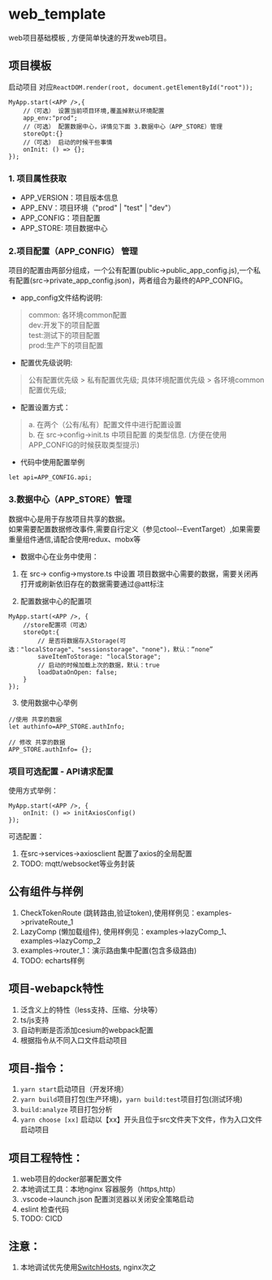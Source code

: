 # web_template
web项目基础模板 , 方便简单快速的开发web项目。

## 项目模板
启动项目
对应``ReactDOM.render(root, document.getElementById("root"));``
```
MyApp.start(<APP />,{
    //（可选） 设置当前项目环境,覆盖掉默认环境配置 
    app_env:"prod";
    //（可选） 配置数据中心，详情见下面 3.数据中心（APP_STORE）管理
    storeOpt:{}
    //（可选） 启动的时候干些事情
    onInit: () => {};
});
```

### 1. 项目属性获取
- APP_VERSION：项目版本信息
- APP_ENV：项目环境（"prod" | "test" | "dev"）
- APP_CONFIG：项目配置
- APP_STORE: 项目数据中心

### 2.项目配置（APP_CONFIG） 管理 
项目的配置由两部分组成，一个公有配置(public->public_app_config.js),一个私有配置(src->private_app_config.json)，两者组合为最终的APP_CONFIG。

- app_config文件结构说明:
> common: 各环境common配置  
dev:开发下的项目配置  
test:测试下的项目配置  
prod:生产下的项目配置  

- 配置优先级说明:
> 公有配置优先级 > 私有配置优先级;
具体环境配置优先级 > 各环境common配置优先级;

- 配置设置方式：
> a. 在两个（公有/私有）配置文件中进行配置设置  
b. 在 src->config->init.ts 中项目配置 的类型信息. (方便在使用APP_CONFIG的时候获取类型提示)

- 代码中使用配置举例
```
let api=APP_CONFIG.api;
```

### 3.数据中心（APP_STORE）管理
数据中心是用于存放项目共享的数据。  
如果需要配置数据修改事件,需要自行定义（参见ctool--EventTarget）,如果需要重量组件通信,请配合使用redux、mobx等

- 数据中心在业务中使用：
1. 在 src-> config->mystore.ts 中设置 项目数据中心需要的数据，需要关闭再打开或刷新依旧存在的数据需要通过@att标注

2. 配置数据中心的配置项
```
MyApp.start(<APP />, {
    //store配置项（可选）
    storeOpt:{
        // 是否将数据存入Storage(可选："localStorage"、"sessionstorage"、"none")，默认：“none”
        saveItemToStorage: "localStorage";
        // 启动的时候加载上次的数据，默认：true
        loadDataOnOpen: false;
    }
});
```
3. 使用数据中心举例
```
//使用 共享的数据
let authinfo=APP_STORE.authInfo;

// 修改 共享的数据
APP_STORE.authInfo= {};
```

### 项目可选配置 - API请求配置

使用方式举例：
```
MyApp.start(<APP />, {
    onInit: () => initAxiosConfig()
});
```
可选配置：
1. 在src->services->axiosclient 配置了axios的全局配置
2. TODO: mqtt/websocket等业务封装

## 公有组件与样例
1. CheckTokenRoute (跳转路由,验证token),使用样例见：examples->privateRoute_1
2. LazyComp (懒加载组件), 使用样例见：examples->lazyComp_1、examples->lazyComp_2
3. examples->router_1：演示路由集中配置(包含多级路由)
4. TODO: echarts样例

## 项目-webapck特性
1. 泛含义上的特性（less支持、压缩、分块等）
2. ts/js支持
3. 自动判断是否添加cesium的webpack配置
4. 根据指令从不同入口文件启动项目

## 项目-指令：
1. ``yarn start``启动项目（开发环境）
2. ``yarn build``项目打包(生产环境)，``yarn build:test``项目打包(测试环境)
3. ``build:analyze`` 项目打包分析
4. ``yarn choose [xx]`` 启动以【xx】开头且位于src文件夹下文件，作为入口文件启动项目

## 项目工程特性：
1. web项目的docker部署配置文件
2. 本地调试工具：本地nginx 容器服务（https,http）
3. .vscode->launch.json 配置浏览器以关闭安全策略启动
4. eslint 检查代码
5. TODO: CICD


## 注意：
1. 本地调试优先使用[SwitchHosts](https://www.baidu.com/s?ie=utf-8&f=8&rsv_bp=1&tn=02003390_hao_pg&wd=SwitchHosts&oq=SwitchHosts), nginx次之
